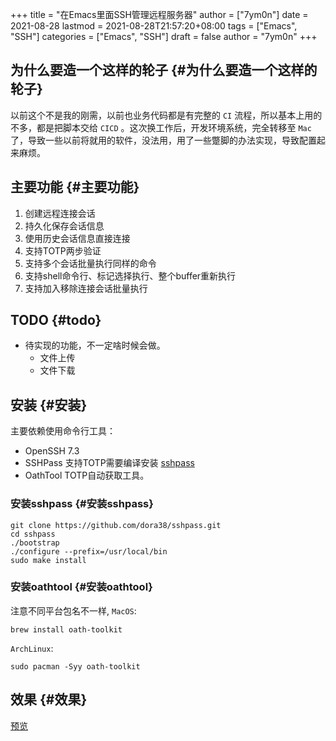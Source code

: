 +++
title = "在Emacs里面SSH管理远程服务器"
author = ["7ym0n"]
date = 2021-08-28
lastmod = 2021-08-28T21:57:20+08:00
tags = ["Emacs", "SSH"]
categories = ["Emacs", "SSH"]
draft = false
author = "7ym0n"
+++

## 为什么要造一个这样的轮子 {#为什么要造一个这样的轮子}

以前这个不是我的刚需，以前也业务代码都是有完整的 `CI` 流程，所以基本上用的不多，都是把脚本交给 `CICD` 。这次换工作后，开发环境系统，完全转移至 `Mac` 了，导致一些以前将就用的软件，没法用，用了一些蹩脚的办法实现，导致配置起来麻烦。


## 主要功能 {#主要功能}

1.  创建远程连接会话
2.  持久化保存会话信息
3.  使用历史会话信息直接连接
4.  支持TOTP两步验证
5.  支持多个会话批量执行同样的命令
6.  支持shell命令行、标记选择执行、整个buffer重新执行
7.  支持加入移除连接会话批量执行


## TODO {#todo}

-   待实现的功能，不一定啥时候会做。
    -   文件上传
    -   文件下载


## 安装 {#安装}

主要依赖使用命令行工具：

-   OpenSSH 7.3
-   SSHPass 支持TOTP需要编译安装 [sshpass](https://github.com/7ym0n/dotfairy/blob/master/lisp/init-ssh.el)
-   OathTool TOTP自动获取工具。


### 安装sshpass {#安装sshpass}

```nil
git clone https://github.com/dora38/sshpass.git
cd sshpass
./bootstrap
./configure --prefix=/usr/local/bin
sudo make install
```


### 安装oathtool {#安装oathtool}

注意不同平台包名不一样, `MacOS`:

```nil
brew install oath-toolkit
```

`ArchLinux`:

```nil
sudo pacman -Syy oath-toolkit
```


## 效果 {#效果}

[预览](/ssh-manager.png)

